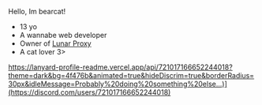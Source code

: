 Hello, Im bearcat!

- 13 yo
- A wannabe web developer
- Owner of [Lunar Proxy](https://github.com/lunar-proxy/lunar)
- A cat lover 3>


https://lanyard-profile-readme.vercel.app/api/721017166652244018?theme=dark&bg=4f476b&animated=true&hideDiscrim=true&borderRadius=30px&idleMessage=Probably%20doing%20something%20else...)](https://discord.com/users/721017166652244018)
